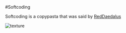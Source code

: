 #Softcoding

Softcoding is a copypasta that was said by [RedDaedalus](RedDaedalus.md)

![texture](https://user-images.githubusercontent.com/61924259/159386261-847a77fc-5d9d-4e84-b877-a73a610a13cc.png)
